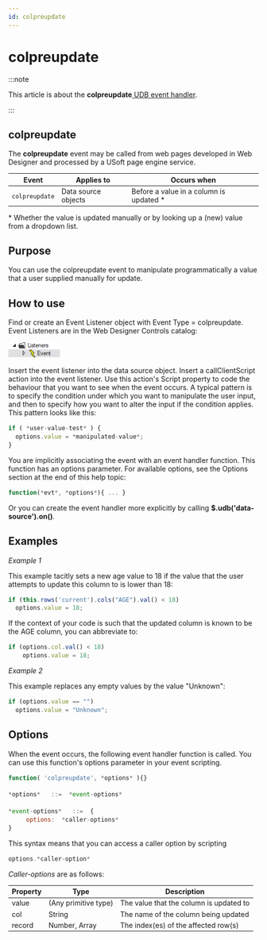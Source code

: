 ```yaml
---
id: colpreupdate
---
```


# colpreupdate




:::note

This article is about the **colpreupdate**[ UDB event handler](/Web_and_app_UIs/UDB_Events).

:::

## **colpreupdate**

The **colpreupdate** event may be called from web pages developed in Web Designer and processed by a USoft page engine service.

|**Event**|**Applies to**|**Occurs when**|
|--------|--------|--------|
|`colpreupdate`|Data source objects|Before a value in a column is updated *|



* Whether the value is updated manually or by looking up a (new) value from a dropdown list.

## Purpose

You can use the colpreupdate event to manipulate programmatically a value that a user supplied manually for update.

## How to use

Find or create an Event Listener object with Event Type = colpreupdate. Event Listeners are in the Web Designer Controls catalog:

![](./assets/ff8672be-ff07-426e-ba7e-0ecf37444b63.png)

Insert the event listener into the data source object. Insert a callClientScript action into the event listener. Use this action's Script property to code the behaviour that you want to see when the event occurs. A typical pattern is to specify the condition under which you want to manipulate the user input, and then to specify how you want to alter the input if the condition applies. This pattern looks like this:

```js
if ( *user-value-test* ) {
  options.value = *manipulated-value*;
}
```

You are implicitly associating the event with an event handler function. This function has an options parameter. For available options, see the Options section at the end of this help topic:

```js
function(*evt*, *options*){ ... }
```

Or you can create the event handler more explicitly by calling **$.udb('data-source').on()**.

## Examples

*Example 1*

This example tacitly sets a new age value to 18 if the value that the user attempts to update this column to is lower than 18:

```js
if (this.rows('current').cols("AGE").val() < 18)
  options.value = 18;
```

If the context of your code is such that the updated column is known to be the AGE column, you can abbreviate to:

```js
if (options.col.val() < 18)
    options.value = 18;
```

*Example 2*

This example replaces any empty values by the value "Unknown":

```js
if (options.value == "")
  options.value = "Unknown";
```

## Options

When the event occurs, the following event handler function is called. You can use this function's options parameter in your event scripting.

```js
function( 'colpreupdate', *options* ){}

*options*   ::=  *event-options*

*event-options*   ::=  {
     options:  *caller-options*
}
```

This syntax means that you can access a caller option by scripting

```js
options.*caller-option*
```

*Caller-options* are as follows:

|**Property**|**Type**|**Description**|
|--------|--------|--------|
|value   |(Any primitive type)|The value that the column is updated to|
|col     |String  |The name of the column being updated|
|record  |Number, Array|The index(es) of the affected row(s)|



 